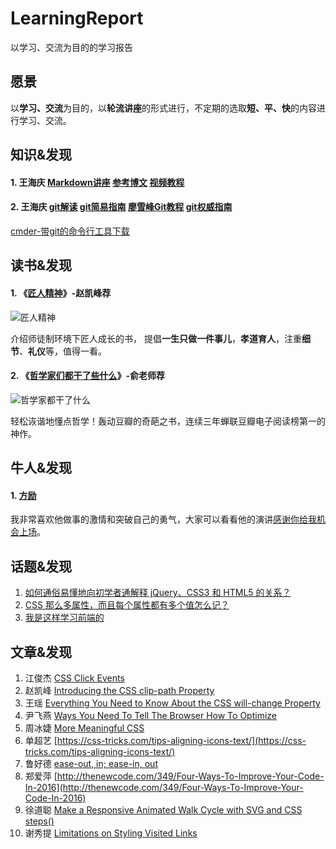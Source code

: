 # LearningReport
以学习、交流为目的的学习报告

## 愿景

以**学习、交流**为目的，以**轮流讲座**的形式进行，不定期的选取**短、平、快**的内容进行学习、交流。

## 知识&发现

#### 1. 王海庆 [Markdown讲座](//github.com/HappyFedClub/LearningReport/blob/master/markdown.md)  [参考博文](//blog.csdn.net/whqet/article/details/44900145) [视频教程](//edu.csdn.net/course/detail/553)
#### 2. 王海庆 [git解读](//github.com/HappyFedClub/LearningReport/blob/master/git/git.md)  [git简易指南](http://www.bootcss.com/p/git-guide/) [廖雪峰Git教程](http://www.liaoxuefeng.com/wiki/0013739516305929606dd18361248578c67b8067c8c017b0003) [git权威指南]() 
[cmder-带git的命令行工具下载](cmder.zip)

## 读书&发现

#### 1. 《[匠人精神](https://book.douban.com/subject/26652812/)》-赵凯峰荐
  ![匠人精神](https://img1.doubanio.com/lpic/s28343659.jpg "匠人精神")
  
  介绍师徒制环境下匠人成长的书， 提倡**一生只做一件事儿**，**孝道育人**，注重**细节**、**礼仪**等，值得一看。
  
#### 2. 《[哲学家们都干了些什么](https://book.douban.com/subject/26390842/)》-俞老师荐
  ![哲学家都干了什么](https://img3.doubanio.com/lpic/s28073424.jpg "哲学家都干了什么")
  
  轻松诙谐地懂点哲学！轰动豆瓣的奇葩之书，连续三年蝉联豆瓣电子阅读榜第一的神作。

## 牛人&发现
#### 1. [方励](https://www.baidu.com/s?wd=方励)
我非常喜欢他做事的激情和突破自己的勇气，大家可以看看他的演讲[感谢你给我机会上场](http://www.iqiyi.com/v_19rroni9g4.html)。

## 话题&发现
1. [如何通俗易懂地向初学者通解释 jQuery、CSS3 和 HTML5 的关系？](https://www.zhihu.com/question/20408103)
2. [CSS 那么多属性，而且每个属性都有多个值怎么记？](https://www.zhihu.com/question/31317160)
3. [我是这样学习前端的](https://github.com/icepy/_posts/issues/39)

## 文章&发现
1. 江俊杰 [CSS Click Events](http://tympanus.net/codrops/2012/12/17/css-click-events/)
2. 赵凯峰 [Introducing the CSS clip-path Property](https://www.sitepoint.com/introducing-css-clip-path-property/)
3. 王瑶 [Everything You Need to Know About the CSS will-change Property](https://dev.opera.com/articles/css-will-change-property/)
4. 尹飞燕 [Ways You Need To Tell The Browser How To Optimize](https://css-tricks.com/ways-need-tell-browser-optimize/)
5. 周冰婕 [More Meaningful CSS](http://snook.ca/archives/html_and_css/more-meaningful-css)
6. 单超艺 [https://css-tricks.com/tips-aligning-icons-text/](https://css-tricks.com/tips-aligning-icons-text/)
7. 鲁好德 [ease-out, in; ease-in, out](https://css-tricks.com/ease-out-in-ease-in-out/)
8. 郑爱萍 [http://thenewcode.com/349/Four-Ways-To-Improve-Your-Code-In-2016](http://thenewcode.com/349/Four-Ways-To-Improve-Your-Code-In-2016)
9. 徐道聪 [Make a Responsive Animated Walk Cycle with SVG and CSS steps()](http://thenewcode.com/1082/Make-a-Responsive-Animated-Walk-Cycle-with-SVG-and-CSS-steps)
10. 谢秀提 [Limitations on Styling Visited Links](http://thenewcode.com/1043/Limitations-on-Styling-Visited-Links)
